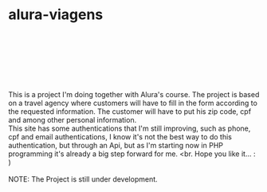 # alura-viagens
<br>
<br>
<br>
<br>
<br>
<br>

This is a project I'm doing together with Alura's course. The project is based on a travel agency where customers will have to fill in the form according to the requested information.
The customer will have to put his zip code, cpf and among other personal information.<br>
This site has some authentications that I'm still improving, such as phone, cpf and email authentications, I know it's not the best way to do this authentication, but through an Api, but as I'm starting now in PHP programming it's already a big step forward for me.
<br.
Hope you like it... : )
<br>
<br>
NOTE: The Project is still under development.
